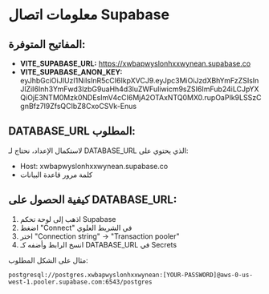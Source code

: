 # معلومات اتصال Supabase

## المفاتيح المتوفرة:
- **VITE_SUPABASE_URL:** https://xwbapwyslonhxxwynean.supabase.co
- **VITE_SUPABASE_ANON_KEY:** eyJhbGciOiJIUzI1NiIsInR5cCI6IkpXVCJ9.eyJpc3MiOiJzdXBhYmFzZSIsInJlZiI6Inh3YmFwd3lzbG9uaHh4d3luZWFuIiwicm9sZSI6ImFub24iLCJpYXQiOjE3NTM0Mzk0NDEsImV4cCI6MjA2OTAxNTQ0MX0.rupOaPIk9LSSzCgnBfz7l9ZfsQCIbZ8CxoCSVk-Enus

## DATABASE_URL المطلوب:
لاستكمال الإعداد، نحتاج لـ DATABASE_URL الذي يحتوي على:
- Host: xwbapwyslonhxxwynean.supabase.co
- كلمة مرور قاعدة البيانات

## كيفية الحصول على DATABASE_URL:
1. اذهب إلى لوحة تحكم Supabase
2. اضغط "Connect" في الشريط العلوي
3. اختر "Connection string" → "Transaction pooler"
4. انسخ الرابط وأضفه كـ DATABASE_URL في Secrets

مثال على الشكل المطلوب:
```
postgresql://postgres.xwbapwyslonhxxwynean:[YOUR-PASSWORD]@aws-0-us-west-1.pooler.supabase.com:6543/postgres
```